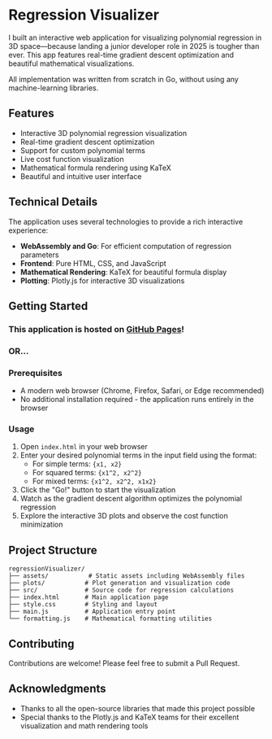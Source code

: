 # Regression Visualizer

I built an interactive web application for visualizing polynomial regression in 3D space—because landing a junior developer role in 2025 is tougher than ever.
This app features real-time gradient descent optimization and beautiful mathematical visualizations.

All implementation was written from scratch in Go, without using any machine-learning libraries.

## Features

- Interactive 3D polynomial regression visualization
- Real-time gradient descent optimization
- Support for custom polynomial terms
- Live cost function visualization
- Mathematical formula rendering using KaTeX
- Beautiful and intuitive user interface

## Technical Details

The application uses several technologies to provide a rich interactive experience:

- **WebAssembly and Go**: For efficient computation of regression parameters
- **Frontend**: Pure HTML, CSS, and JavaScript
- **Mathematical Rendering**: KaTeX for beautiful formula display
- **Plotting**: Plotly.js for interactive 3D visualizations

## Getting Started

### This application is hosted on [GitHub Pages](https://github.com/Lucas-Sabbatini/RegressionsVisualizations)!

### OR...

### Prerequisites

- A modern web browser (Chrome, Firefox, Safari, or Edge recommended)
- No additional installation required - the application runs entirely in the browser

### Usage

1. Open `index.html` in your web browser
2. Enter your desired polynomial terms in the input field using the format:
   - For simple terms: `{x1, x2}`
   - For squared terms: `{x1^2, x2^2}`
   - For mixed terms: `{x1^2, x2^2, x1x2}`
3. Click the "Go!" button to start the visualization
4. Watch as the gradient descent algorithm optimizes the polynomial regression
5. Explore the interactive 3D plots and observe the cost function minimization

## Project Structure

```
regressionVisualizer/
├── assets/           # Static assets including WebAssembly files
├── plots/           # Plot generation and visualization code
├── src/             # Source code for regression calculations
├── index.html       # Main application page
├── style.css        # Styling and layout
├── main.js          # Application entry point
└── formatting.js    # Mathematical formatting utilities
```

## Contributing

Contributions are welcome! Please feel free to submit a Pull Request.

## Acknowledgments

- Thanks to all the open-source libraries that made this project possible
- Special thanks to the Plotly.js and KaTeX teams for their excellent visualization and math rendering tools 
